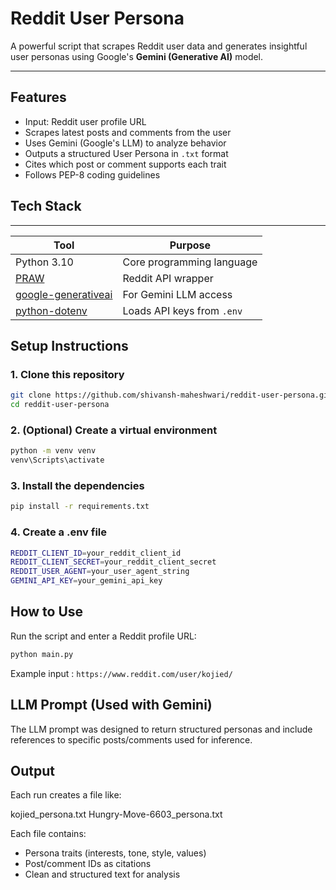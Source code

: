 # Reddit User Persona

A powerful script that scrapes Reddit user data and generates insightful user personas using Google's **Gemini (Generative AI)** model.

---

## Features

- Input: Reddit user profile URL
- Scrapes latest posts and comments from the user
- Uses Gemini (Google's LLM) to analyze behavior
- Outputs a structured User Persona in `.txt` format
- Cites which post or comment supports each trait
- Follows PEP-8 coding guidelines

## Tech Stack
---
| Tool                                                                  | Purpose                        |
| --------------------------------------------------------------------- | ------------------------------ |
| Python 3.10                                                           | Core programming language      |
| [PRAW](https://praw.readthedocs.io/)                                  | Reddit API wrapper             |
| [google-generativeai](https://github.com/google/generative-ai-python) | For Gemini LLM access          |
| [python-dotenv](https://pypi.org/project/python-dotenv/)              | Loads API keys from `.env`     |


## Setup Instructions

### 1. Clone this repository

```bash
git clone https://github.com/shivansh-maheshwari/reddit-user-persona.git
cd reddit-user-persona
```

### 2. (Optional) Create a virtual environment
```bash
python -m venv venv
venv\Scripts\activate
```
### 3. Install the dependencies
```bash
pip install -r requirements.txt
```

### 4. Create a .env file
```bash
REDDIT_CLIENT_ID=your_reddit_client_id
REDDIT_CLIENT_SECRET=your_reddit_client_secret
REDDIT_USER_AGENT=your_user_agent_string
GEMINI_API_KEY=your_gemini_api_key
```

## How to Use

Run the script and enter a Reddit profile URL:
```bash
python main.py
```

Example input : `https://www.reddit.com/user/kojied/`

## LLM Prompt (Used with Gemini)

The LLM prompt was designed to return structured personas and include references to specific posts/comments used for inference.

## Output

Each run creates a file like:

kojied_persona.txt
Hungry-Move-6603_persona.txt

Each file contains:  

- Persona traits (interests, tone, style, values)  
- Post/comment IDs as citations  
- Clean and structured text for analysis  
